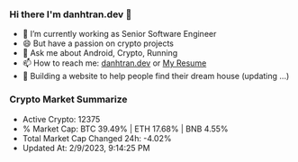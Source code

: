### Hi there I'm danhtran.dev 👋

- 🔭 I’m currently working as Senior Software Engineer
- 😄 But have a passion on crypto projects
- 💬 Ask me about Android, Crypto, Running 
- 📫 How to reach me: <a href="https://danhtran.dev" target="_blank">danhtran.dev</a> or <a href="Dan-Resume.pdf" target="_blank">My Resume</a>
- 🌱 Building a website to help people find their dream house (updating ...)

### Crypto Market Summarize
- Active Crypto: 12375
- % Market Cap: BTC 39.49% | ETH 17.68% | BNB 4.55%
- Total Market Cap Changed 24h: -4.02%
- Updated At: 2/9/2023, 9:14:25 PM
